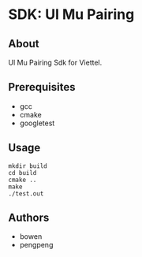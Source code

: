 # SDK: Ul Mu Pairing

## About <a name = "about"></a>

Ul Mu Pairing Sdk for Viettel.

## Prerequisites <a name = "Prerequisites"></a>

- gcc
- cmake
- googletest

## Usage <a name = "usage"></a>

```
mkdir build
cd build
cmake ..
make
./test.out
```

## Authors <a name = "authors"></a>

- bowen
- pengpeng